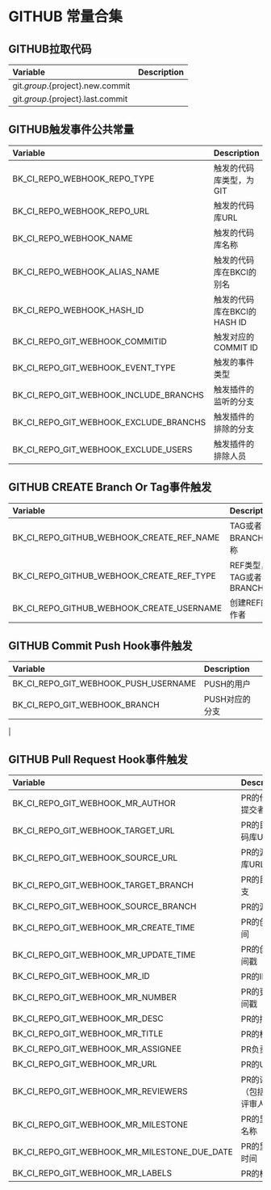 # GITHUB 常量合集

## GITHUB拉取代码

| Variable   | Description |
| :--- | :--- |
| git.${group}.${project}.new.commit |  |
| git.${group}.${project}.last.commit |  |


## GITHUB触发事件公共常量

| Variable   | Description |
| :--- | :--- |
| BK_CI_REPO_WEBHOOK_REPO_TYPE | 触发的代码库类型，为GIT |
| BK_CI_REPO_WEBHOOK_REPO_URL | 触发的代码库URL |
| BK_CI_REPO_WEBHOOK_NAME | 触发的代码库名称 |
| BK_CI_REPO_WEBHOOK_ALIAS_NAME | 触发的代码库在BKCI的别名 |
| BK_CI_REPO_WEBHOOK_HASH_ID | 触发的代码库在BKCI的HASH ID |
| BK_CI_REPO_GIT_WEBHOOK_COMMITID | 触发对应的COMMIT ID |
| BK_CI_REPO_GIT_WEBHOOK_EVENT_TYPE | 触发的事件类型 |
| BK_CI_REPO_GIT_WEBHOOK_INCLUDE_BRANCHS | 触发插件的监听的分支 |
| BK_CI_REPO_GIT_WEBHOOK_EXCLUDE_BRANCHS | 触发插件的排除的分支 |
| BK_CI_REPO_GIT_WEBHOOK_EXCLUDE_USERS | 触发插件的排除人员 |


## GITHUB CREATE Branch Or Tag事件触发

| Variable   | Description |
| :--- | :--- |
| BK_CI_REPO_GITHUB_WEBHOOK_CREATE_REF_NAME	 | TAG或者BRANCH名称 |
| BK_CI_REPO_GITHUB_WEBHOOK_CREATE_REF_TYPE | REF类型，TAG或者BRANCH |
| BK_CI_REPO_GITHUB_WEBHOOK_CREATE_USERNAME	 | 创建REF的作者 |


## GITHUB Commit Push Hook事件触发

| Variable   | Description |
| :--- | :--- |
| BK_CI_REPO_GIT_WEBHOOK_PUSH_USERNAME | PUSH的用户 |
| BK_CI_REPO_GIT_WEBHOOK_BRANCH | PUSH对应的分支
 |


 ## GITHUB Pull Request Hook事件触发

| Variable   | Description |
| :--- | :--- |
| BK_CI_REPO_GIT_WEBHOOK_MR_AUTHOR | PR的作者或提交者 |
| BK_CI_REPO_GIT_WEBHOOK_TARGET_URL | PR的目标代码库URL |
| BK_CI_REPO_GIT_WEBHOOK_SOURCE_URL | PR的源代码库URL |
| BK_CI_REPO_GIT_WEBHOOK_TARGET_BRANCH | PR的目标分支 |
| BK_CI_REPO_GIT_WEBHOOK_SOURCE_BRANCH | PR的源分支 |
| BK_CI_REPO_GIT_WEBHOOK_MR_CREATE_TIME | PR的创建时间 |
| BK_CI_REPO_GIT_WEBHOOK_MR_UPDATE_TIME | PR的创建时间戳 |
| BK_CI_REPO_GIT_WEBHOOK_MR_ID | PR的ID |
| BK_CI_REPO_GIT_WEBHOOK_MR_NUMBER | PR的更新时间戳 |
| BK_CI_REPO_GIT_WEBHOOK_MR_DESC | PR的描述 |
| BK_CI_REPO_GIT_WEBHOOK_MR_TITLE | PR的标题 |
| BK_CI_REPO_GIT_WEBHOOK_MR_ASSIGNEE | PR负责人 |
| BK_CI_REPO_GIT_WEBHOOK_MR_URL | PR的URL |
| BK_CI_REPO_GIT_WEBHOOK_MR_REVIEWERS | PR的评审人（包括必要评审人） |
| BK_CI_REPO_GIT_WEBHOOK_MR_MILESTONE | PR的里程碑名称 |
| BK_CI_REPO_GIT_WEBHOOK_MR_MILESTONE_DUE_DATE | PR的里程碑时间 |
| BK_CI_REPO_GIT_WEBHOOK_MR_LABELS | PR的标签 |
